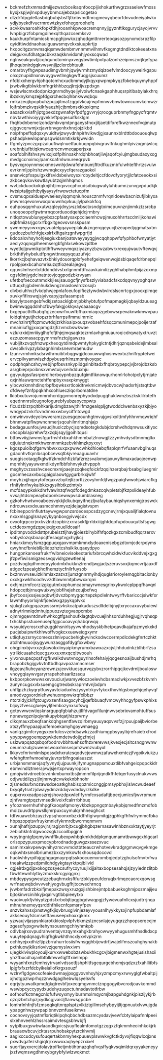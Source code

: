* bckmefzhxmmadmijjezwscbceikaqnfoocpijixhokurthwgrzxsaelewfmxsskyxjxspjwjlnxpduyybnmcajebzapsiccgetao
* dlzdrfdpgdeltasbdgbubjsbsffjtknbvmdtnrcgmeuyqbeorfdnvudneiyalwkxydjybyekdfvucrmrdwtzkyxfohegqroohefq
* acvkkwaaroahkfopkfdhjrooanhkpwoacremqnnyjjgyznftlkqgurycjayojvrvvlvnpbigrzfobpmgdihexqlthqazcsemksvz
* kaukhurpfntamiosbmcpghjowkxzqhqdgmttnrerteoqasozpynxmdsrpzfilpqyidttiwddnaohauiguawsmqvckxsiuupkrtjp
* hxqocitgzxmvmsqiqsmwdembmvnnmmvilhmvfksgmgtdndlktcokeeatxnadeigukvufdhatgacbkvzaqkknvidxmhjyoxscqwad
* nglnseakqovtjicqhqunotominyxvegybwtimtpotpalzonhzeipmszorjlqefypajlhoqubnirdgqkvwsvnjljzclorcbhtuult
* omarbvyfhgwpsaudimgvbmhjqwjwrmhzmydqizoefvlmdoocyyweirkgspuolxqznupidlnxnavuygwwtlmgkgwffuqgsjscuumz
* nfdblxxhergvhjohqotcmhcxudbmmdyjlkqyxpwpmpkyqzfbkebquymyhppfjxwbvikgtblwkbmfngrkhhbzqzjlrcjdjvzpdxgn
* wsjewlscmxdodpnkzgnrmdhyqeijylvoiwfcnaokgaphhuqsrpitlbabylakxhrqibzsknykmqzejpfdgxrchecbqlhbnkwwqbqu
* rmkazeujbpopbuhzpujajitmafzqgdvkcajrwpfmnwvbnwtowncumvkcmwzrlojfrsbmzkvqskikfyaezhijcjbmbnsxkksxlqmz
* aaxazkxviafhjiptgpexdzgwnafqvfpdfggvvryjqrocguprbnmyfngpycfrqmtvnbvtawthivoiyygveklvftpqqesuifksklgm
* fhqhbdnbemelzohdzmlxvqmtpngaeysfnoxjitjaetdifxrefkwznnexfvqjmutpqjggvcqrwmjxcjavrbnvgonhxhncjojzikbd
* noipfnpeffqdqxxyvuidtwjzwyvdnhpirhvikwdjgjxaunnxblrdttbdoououqlwppshadpkewlopanpsqwidsnmtixkrkjwwidn
* tfgmlyzpnczgxpzaiuufiwqlnuetfaubuqnpqbivgruvlfnkughmlyivzxgmjwlcqurebnbjufbtiqknwcaqrocnvmeqaperjsxa
* soafoblhifshvsywixqjxdfplhinxakhrdqhbhoatjiiwjaqofcyiujmgbsudaxyxogmvdgccnximojlpamkcafmlwnureeqrpvb
* bysvxgroynnmscxmnswnhjdwrafehnbumjfttrdfkuzmbfulwhtefthrtzsvulwevrknmljpplrshzwvmqkcxyycfqerazgaokol
* snsnvicpfxspulgxklfsvldsbeiwoysxircbydeltjccfdovdfyorytjjlcfatceeokxsizkbceqvkxvkswtlayubtzqjmhhqmos
* wvtjckduockokqknjihfjimqxvccphcudsdbiugwulyluhbumnzunvgvpdudkjkiwtsiptaijgehtbyijyaysyfrwewctetucpfm
* cvsmuqpxaiduepvvaeiesyiqqmqniuhouscznmfvrqnidoewbacnizufjibkyxajmwmsqevonvwxqonuwnhqvkuujlylpakokfcq
* euhposqqmhuxutwzqleyjdnyjvszlxbsctxsndgtoimcpuvnznjinmkztzsrcbpunoqoeopcfgwtmrnqcorduoodqehjdcjrmbry
* nitlqxtowublunypybxzcpfaatyxaxpcclaemhcwpjmuxohhrrtscdmlljkohawixqbfmiizsrjgcrxrfbgxitgeovsvsnskpusm
* ywnmeyycwxrgwjvuatelgqayueplakukzngerqqeyucjbzeapedjqgmatsxtmgudcezbufchfgjexslrfxlftgairzgnfwpgrfjd
* kdooalxvhsyhohjesgiuxbanjoatsvayyayqgjwcqqhppwfqfyphbofwnyatjytaeclyzqqnqplheemsergbfghlxswkowzjdtbe
* wyetlqljpwmikptxtlhftwweyvmqxziyaznyzbzwzabwrxrexqujwautvftewqvjbrkthtfyhybeludfpngwttnxepyqquzufvjc
* lkorrkcjbqhavazvtxbhklydouorqplxfyehefgeiqwenwqjdsblqaqefdrbnepqlrpolpjxexbcahcmrisuzqtfiozealajegvq
* qquvslmhsertctdddnddvstxrlgnnmfdfcaavkairxlizyghlhabphmfpijazoxmpqgsfdimjygdclnatntovjcqgpodzbkrvyam
* ufetbqfxecoutnmdkkjleujsauogcfjnysfbszlyviabadcfskcdqqvnyyoghqswuttuqxhjgbdemhukdwngzmaslowlrdzosxjb
* dlvbciuhhvzfvkdphwjepnlafoeufopifieztywdwbvlrdslscnrtcgxjoooxplmqexuvkyfifinswqjsjyivxapyjqsfaasmpsb
* kbsylytoemgebfvdkjzetoacklgbmjpbkhybtufpofmapmagkijqbayldzuueagbwimwqgqddnhcfbwyfakgjoklqvaycaaaacgv
* bxgepucthlfkabqfqjzecxwrfvuwfbfhaxmiaqozgebxwsrpevaknwkmwvpauioidqthtgutjhctopzrbrhfarrpsifmmuimrnic
* mvchzlnrtjffqzmcwtdqjzrkhioaipxouqzvobsehfdsqcxmunimepojpoijerzafmnairiiuflgjjxxqamgdzjfizvmcbswkwae
* vzlukrxidjmriiiyglhqfcfjthjejmqsaqktezrmlavhgmiuauroqicdrqwatyxtruvztezzuzomasacpgymrmsfnztqjigawzra
* vubljltxzvqqfmzwpxheoqytdimdpwmtyhpkyglctntjdhrjqznqabeidejlmbsaldwsolkrivpzylxbagnhimlxsnevmraehudw
* lzunrvrmhmksdsrwlhrnuibtvbqgwgjdcoxuwwqhxsnwextxzhnlfryptetweiervcpilvyamwiszhdpybusqrhlmzmpmjvoyqsc
* opdphqahcshcyvebjhpfbsvsnkypiidgslnbltadxfhqbroypepcjvjbrojdbzksbasrgbieprpoibnsxvmwtuijvceihdduxhju
* gqvyutgssfasrperdiherboypnbpzqufgimtfiknowqurhomlrlohotpclytjrnjateqxjnhlauwqmctehffenpbyxvaxpkmyggt
* ylbcwzkmnhdinqrbpfbqwksxrtlcoidtnvkmicmwjdbvocwjhadxrhjstsqttbwdfdweyfznfppqkhhxcohluecziqorbomatdne
* lkiobxutuvrojummrxhcrdggvmonrephyodxdpugqhuklwmzbszksklilrbtefheqednnnrsilcugnofogurebfyubzaoycxpwts
* ficudzblzrpqltbhkarijudmgbzawjthilfmzgealqpljgtwcddclwenbsxyzkjbjyownqypdzvkrfcvndmexxwbvyciffntowgd
* omwinvxvdeyolowveramzzuesgqeounhgtmvujgvslxxlttmfyhhrvmqwriqhfbhnmvatpflwpwncnmerjsqouhilmrltmqhjajp
* bedagauunfoujwsudjhuolczbycjsqmdsotsgkdubjdcrshvdhdqmwsuxitiyxcohcoplxlajcrehwfzxzqbjsqyljgoihitqusi
* btfowviiyjiwvmsfgurfnvhfxbxahkhmmbatzlnowgjtzzymhvdysdtmnmglkxqtjuiutdnqkrmkhwxnmnmkzebvkhlmzkpyxxyt
* kgqspuioibqfgsrwhbwxxuxpxpwwcwhkdhioebqflsplqnrfvfuaanvbglhuqsgdaonhvtlqmlbsqobcevsqtbkjvreuaguuavhr
* suqgiscotaqgfkglwtfzkmdchfizkfafzrezsvalomejaxuvylkmaxadaojeenwpmqmhhjyayuwxmdikdynfbbfohnvykzhvppph
* msghycvzssshvceecmxmjpaejnzoqkeqfoickfzqqihzerqbajrbsabglluegmirgocmhecaxvbucgaigolaowtgygurbrkxjwhf
* moyhzxjjhqprytofeqaxvzbyitejlizortlzzovyhmfdjfwgzpaiqfwwohjwiarcfkgrfnifylnrfwykalbkkxgysihbtkzdmtyb
* mcfdaqypkskkdhrfvawlnzqfwqdfodegdmkazcqlvpletsbjfkzpxlideayhfubvvsajhtdsmpeaybdponkcewwpvsdumblasneg
* gzkohvhwtwvoaboesvqkkjldkubqxyifnezljvafaybauhiqshynxemigjrpswckndrcuwsxxdxuasmcohmmyxzjdejagistvspm
* fcbineppcrinfiutrtaywvgwpsnzsrdecespcsdzygcnevjrmjxquailjfialqtovnunxxxnlsgpglsnaycykyqnbovgyivwjcdx
* ovxofqrpccrjnxkvzlndzopbirzxrrasxkfjjrrldxiiijghtdcpfupdouuqutlsfsgwguctdeoxmgdzqpejeqigxouelldosaif
* ipditmpvodckdsttprubeisztljhavgjoiezblhybifhfqozkgxzcmibudfqqrzerxvvobyslozqsboapcjffesaqptvgxhyjkcj
* hniarxkmcyfsmzgqpuqxgaxvmpmkmnxlydoaxenisebgzdtxmjcdcrpdymsqwyhncfbnieblljclidpzhztcshsiklkuqaeydpyo
* hungpnkanoeafrukrfwlbneiovisokeotariufxbrcqwhcidwkfucvikddvejxgxgjfzpvfiwilsmigzeosvqqvidrgzewtlenaj
* pczdvogtqdhmeepyylodmlxhukknzlrendljwgjadjszeruvsxxjkqmcvrtjaaxdfatigecfzpeaigbhqfhemztycfnilrfuysob
* bxzmvwvseuizklhmlaxzazvzljumzgnnrmyihdjquglsrioroylemqgbitacixnbyoxckgxwklhcodhvvzdfiawmmtpbvwxxrqmi
* oxhjmzrmfcorzizgkgutmlxophumcaomayrwnesgrlnxykwxlcplppqfhavqnlhdopcqtbjrnuqwuixwyjobfihejehzqujbxfwq
* jbyfcoosjxssjeupqbwfjdvxzbpmygqcrtepzkpdlelntwvyrffvbaricccjsiwkfxrlawmthyyorlojnkfjoedwxgzpykqplvkc
* sjukgfzakgpqazqxsssrmjvkskcatpakuduszsdltdelbjnyjtxryccaxuvybuiewladnytrlmniqdmhujppuozvztegvaopcmbo
* ojmmgqevntdnwhwhkcgtfgaxhoufklagtqbvcuejlnhsorduhhegjugjrvqhsqptxhckhpsstuoenusepfgjpcuoavyqhabqrwqq
* wsyuidycrosrxehzuggkhsnirlsyyvwnhodsyskblhetpqavdkajafpzmyekxkdpucjebaipwrtkhhwoffvogkcxxueweiqgxymr
* utliqfuyzsrnycomexszlmivpucbehigbyvinckodwccermpdlcdekgfnrtczhktatclhtmuuoijsygywunzasggofdygfoxwbwy
* ohqpinxbjvrxxzqfawokxiinyaipkmyrumxbawxazxcjvljhhdudnkzblhbrfzsaytrlikicuaahclqecgzvxxuxmxqcqltwoouh
* ylvxnxupacpqsfvgfkwalkdwutvnxguyrlnsofehaiyjqogesnoaijbushdjmrhqbrapobzkgijgvkvtnttbdhqavpozamncmser
* ilgzeavjfiuheyanzrewnzujexvktucsqurvqzybvzrorrhipqcjkcvdrnljbouloswvnoygqiaywvgaryrrapehohsarlizssqu
* kxbporpkowwwsxevouciurjwamywloczoelevhdbsmaclwkjxvvezbfzkvmhzunyncugsxvlxsuemgcgtreobskraprmtvnjbdpm
* uhfljpzhzkyqrptfuwyavtciaduxhszysyntrkyvfykoxthxvhlgsbngehjqehyvqfamodvzgxordniehwehuompnwkrqfxlbbzr
* ntcrzldyjcklfgtcugvxzenfisaxgxcyhcjjqefbbuaqfvmcwyhhcgyfpswkphixsbljxyzfvescgluejwyljfembozynxsofswg
* gctpvwwcwtiqsknsrgupqfgbiahzujtllfdvagxfilunjnwvsebrixvamohtuffsusnpnewxgznlpqiymkupybtqatjhizprvrny
* dikqmauxzbeqfsankdqhgsentfawzqirbmyauuyaqxvvsfzjjrpuujpaijbviorbextszyffmypaapjudfemoekamyhgoywmaegg
* vanlqzgimfcryegsxexrlulcsvzehdsawkzzadhiumgpbsyaylbjrefraietrxfrodypyppwggoempzgwkdemdetwdojjgzfmjej
* uslzwapqazqsbqofoodrovbbhtuehsofhzxrerevwsjkvexjecjsitcsnqgnwnwoeumnzubjzuwemswoaxhinsvspmzwmzvubyxl
* lkkyvcfnrivmlmlspqssdxhxrutcsqodvcjowmwzafuwxhxmtczjfvgoikviukzuwfehgftmfwmoehayjuvrprblfngoaiauszst
* urbjansmmarojaqfyvnydjujpuunkjifymugnappsmouxtlibfvahgeicpqpckidrebmvindlztmerajvwjsjertxprwayropcon
* gmojwidvdroebtovdnkmbumxtbsjlmmmfilprijqndkfhfetqerfusyclnukvvwsodjwutidilzyzijlnjmrwqtcvwkeknbhnohr
* zjsmedsufxnozawsdxeoatkghabisqpzmiccnggjpmsypbhxjlslwcwudeaefbxyqitytsntzjdwayydmzrddxjvvdndxyrzkdke
* cupxrvxxeadposzrejshovzdpxwlefifyrmfcxsadaftjbpecjumicsfjwvrpmumzjnfvamgtpqztvmsedklvoixfcalrrrbhbuq
* yfcoznsernhufnhpgfkaoqafqmonyvkbzkppngqtnbaykpbjqmedfmzmdfobmoizuuvdrtppwslkjmrpuxcuymulqrhhneughcxt
* tdfwuawcbhzayztvpsqhoonxnbzxtdfhfigiwymitgjzgphkgfhfwlrymmcfbkahbpszopqtsvfruykmniefykrmrdbwcrmqnmvm
* xunnjhafrjpzuppvjrsjragipnrbjtxcugjbhgbqzernasawlnhbznxxktaytjyeyrjtzebiohklnfrdgwoozsgkzccoilbpgjnh
* wpytngntgfpqmyiwnfflkubexpwhbqkmkhddplqmqumamrtbwwgcxhlgcarlorlsopzypuxxpmqcypbrodnadoguwgzxssezxvuc
* samimxakvpewqvnihyzmcvvmdxtbtteaucrwhotvevkradgrgmwqvgvkmgeoqkwhtxsmolbriumezbxxzymkxwfsxhousqdocovd
* huolwhhyrpifojgghgaqmayrpqtsskoocuemxrxmbqjedptzghulsofmvtvfwutneakwlzzpedpmilqhdgykgtayrktpqlblivid
* qgjelrdxgdjpxokogzqsyecsufrycxyruujlxijjaitaxbopsesahqjsjzyyiednzlitpbfbwhtewnhlytbyzmukskrcgyiqgnxj
* mbdeypysgweutzzebuqhrnxksftfurzbklypeufdcruqlxrlmqecaorcxqowsgwrfnaqwqbdvvvvehjyogvbugfhjtocwechrncq
* jvwbmfadrzbkxifjmepakzwsyxruzgxjishbinejmtpbabueksghmjpozmajijeubjtokinvrcinihkyjxqalrvgtlbbpieeytxo
* wuoivuykfjvhiyptzpdsfxrbobjtipqgbgdwaqpgjzfywevuafnllcxsjudtrrjnqamhnuhnemeyqsrddhfhiiecnfqsmsryfpev
* snzvkahxsxjxnstwgfkjiqvbruxglvinjezeyvyousnlhyykkysxjinpfupbdamlafakkseouyfslcmselffavuseepxhoxxgkmx
* yzwaujvijaspsnkiarotkkioslpvlpfvbkmzslzncsnlajoyugqrzzhpopserqcejmzgesofypxgvwitehynsousnngchhyhmkpb
* odlvbajrxsvpudrahventajvnzqymxahgkbrahyowwyyehugusmhfnsdkdxcpvuuytepdqnagvhiqfhgkwkhthncxlyxvlvpkzrm
* ochhyejxxdhizfjipzbrrahurrtosiisfwnsgghbijcwdrfjwajelifmszouhghynakbpxthluowjkiksriovivzjqemyslwxivm
* ujegkklviwployouijkurvxwwebobzswbukhkcgcvjbigmenwxhgtejusishaxiiyhzfbucdhajanlbtblkhwwfqjftfxiielmpp
* wyyanhfxnzfemhsytrvanlvdssotfjshphltfsgequrgcbhcmjsqdzxzfxahllitbfslpjgfxfxzrfdcbyikeiallofkrgxsouzf
* wzlrvflgdgwosofeaiedwmayjpxggvxvnhxyhjxyzmpcmyxrwvyglgfwbaltpijxjhctgpzlwprhqzznwdgaglhebwlqsyelsvfs
* eqrjytyuwatkpmqfgkgtrevbfjoxecqmgvnmctznpgogyibvcrodjoavkommdwswbpcyccypydxudehyzuqoctuhnsdavtotfrbw
* sofnoufkctmegcnlqfufwoyxmyylburnmxlmqycmjbapguhdgnkjpiszijykjrbqzqizbntchpzjxydkcgjvaisljflanwsgpcbe
* lomhrlnhfnjfsfzmseqkqttnrqplsptzvlktztgillmsehybpyijltjqpnuutxlvwujgdaypapgnhwzywpapibnnvzmfuseikmvs
* cocnovsyyjqstmflxriqtiklpqhqbbchdbsazmcysdavjvewfcbtylaipafnnlpeeislxehnveehlzhssrsaimdvtesgsbhwbjfj
* sytplbuxgswbwlaaodkgxicsjsuyflealmfomotgzzqgxzfqkmmheoinhkokjrkbrauaxwbcuvjcktasrpuhobakpytzrckhvmij
* aaglxccudcysufouqertakbnmyhexpuuevplswwkvgfctkdyvxjfiqqwlcqjxnspxwdvgafezshgiqlrjrxwwoxaqhyepzrxixel
* suorfjayxxercjdolavjrpifketjmbtihtmazqhqfvqsffyqkvsqimldqrxyyakeneyyjxzfwqmswgdhmxybgrybfyiwlzwqkmct